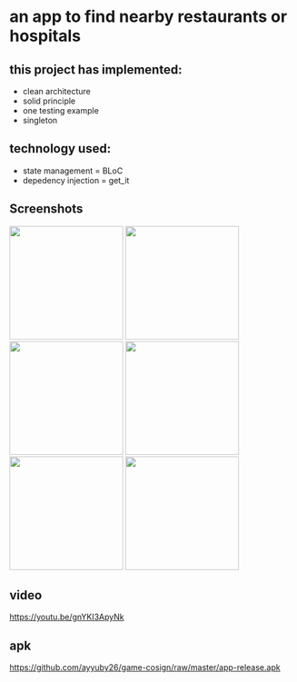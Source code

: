 # an app to find nearby restaurants or hospitals

## this project has implemented:
- clean architecture
- solid principle
- one testing example
- singleton

## technology used:
- state management = BLoC
- depedency injection = get_it

## Screenshots 
<img src="https://user-images.githubusercontent.com/18584572/223203956-d84bb48c-a552-456a-b7b7-ac80efa14568.jpg" width="200"/> <img src="https://user-images.githubusercontent.com/18584572/223204511-23642ca2-dbf5-44e7-9bd5-361cce64d278.jpg" width="200"/> <img src="https://user-images.githubusercontent.com/18584572/223204636-b5f342d4-d5bb-4f9e-93b4-113f2024e81f.jpg" width="200"/> <img src="https://user-images.githubusercontent.com/18584572/223204921-3847875e-5575-4aec-907a-1f3dbfbfb637.jpg" width="200"/> <img src="https://user-images.githubusercontent.com/18584572/223204997-77127e2b-9849-4074-834e-639bcabf9ac9.jpg" width="200"/> <img src="https://user-images.githubusercontent.com/18584572/223205096-b8d9241f-ad44-4246-830b-e9341d4e5bfb.jpg" width="200"/>

## video
https://youtu.be/gnYKI3ApyNk

## apk
https://github.com/ayyuby26/game-cosign/raw/master/app-release.apk
